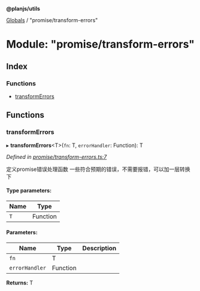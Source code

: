 **@planjs/utils**

[Globals](../README.md) / "promise/transform-errors"

# Module: "promise/transform-errors"

## Index

### Functions

* [transformErrors](_promise_transform_errors_.md#transformerrors)

## Functions

### transformErrors

▸ **transformErrors**\<T>(`fn`: T, `errorHandler`: Function): T

*Defined in [promise/transform-errors.ts:7](https://github.com/planjs/utils/blob/af978cc/src/promise/transform-errors.ts#L7)*

定义promise错误处理函数
一些符合预期的错误，不需要报错，可以加一层转换下

#### Type parameters:

Name | Type |
------ | ------ |
`T` | Function |

#### Parameters:

Name | Type | Description |
------ | ------ | ------ |
`fn` | T |  |
`errorHandler` | Function |   |

**Returns:** T

